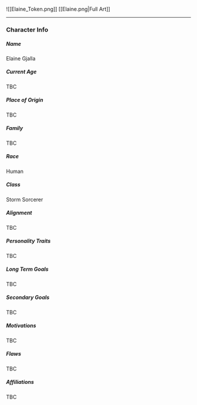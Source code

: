 ![[Elaine_Token.png]]
[[Elaine.png|Full Art]]

---
### Character Info

##### Name 
Elaine Gjalla
##### Current Age
TBC
##### Place of Origin
TBC
##### Family
TBC
##### Race
Human
##### Class
Storm Sorcerer
##### Alignment
TBC
##### Personality Traits
TBC
##### Long Term Goals
TBC
##### Secondary Goals
TBC
##### Motivations
TBC
##### Flaws
TBC
##### Affiliations
TBC